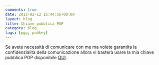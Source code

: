 ```yaml
---
comments: true
date: 2013-02-12 15:44:56+00:00
layout: blog
title: Chiave pubblica PGP
category: blog
tags: [pgp, pubkey]
---
```


Se avete necessità di comunicare con me ma volete garantita la confidenzialità della comunicazione allora vi basterà usare la mia chiave pubblica PGP disponibile [QUI](http://pgp.mit.edu:11371/pks/lookup?op=get&search=0x7FFDA558E71B7545).
